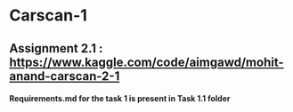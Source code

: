 # Carscan-1

## Assignment 2.1 : https://www.kaggle.com/code/aimgawd/mohit-anand-carscan-2-1

#### Requirements.md for the task 1 is present in Task 1.1 folder
